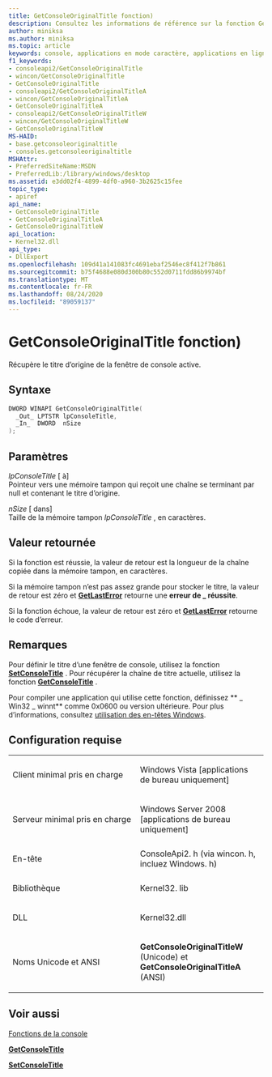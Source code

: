 ```yaml
---
title: GetConsoleOriginalTitle fonction)
description: Consultez les informations de référence sur la fonction GetConsoleOriginalTitle, qui récupère le titre d’origine de la fenêtre de console active.
author: miniksa
ms.author: miniksa
ms.topic: article
keywords: console, applications en mode caractère, applications en ligne de commande, applications Terminal Server, API de console
f1_keywords:
- consoleapi2/GetConsoleOriginalTitle
- wincon/GetConsoleOriginalTitle
- GetConsoleOriginalTitle
- consoleapi2/GetConsoleOriginalTitleA
- wincon/GetConsoleOriginalTitleA
- GetConsoleOriginalTitleA
- consoleapi2/GetConsoleOriginalTitleW
- wincon/GetConsoleOriginalTitleW
- GetConsoleOriginalTitleW
MS-HAID:
- base.getconsoleoriginaltitle
- consoles.getconsoleoriginaltitle
MSHAttr:
- PreferredSiteName:MSDN
- PreferredLib:/library/windows/desktop
ms.assetid: e3dd02f4-4899-4df0-a960-3b2625c15fee
topic_type:
- apiref
api_name:
- GetConsoleOriginalTitle
- GetConsoleOriginalTitleA
- GetConsoleOriginalTitleW
api_location:
- Kernel32.dll
api_type:
- DllExport
ms.openlocfilehash: 109d41a141083fc4691ebaf2546ec8f412f7b861
ms.sourcegitcommit: b75f4688e080d300b80c552d0711fdd86b9974bf
ms.translationtype: MT
ms.contentlocale: fr-FR
ms.lasthandoff: 08/24/2020
ms.locfileid: "89059137"
---
```

# <a name="getconsoleoriginaltitle-function"></a>GetConsoleOriginalTitle fonction)


Récupère le titre d’origine de la fenêtre de console active.

<a name="syntax"></a>Syntaxe
------

```C
DWORD WINAPI GetConsoleOriginalTitle(
  _Out_ LPTSTR lpConsoleTitle,
  _In_  DWORD  nSize
);
```

<a name="parameters"></a>Paramètres
----------

*lpConsoleTitle* \[ à\]  
Pointeur vers une mémoire tampon qui reçoit une chaîne se terminant par null et contenant le titre d’origine.

*nSize* \[ dans\]  
Taille de la mémoire tampon *lpConsoleTitle* , en caractères.

<a name="return-value"></a>Valeur retournée
------------

Si la fonction est réussie, la valeur de retour est la longueur de la chaîne copiée dans la mémoire tampon, en caractères.

Si la mémoire tampon n’est pas assez grande pour stocker le titre, la valeur de retour est zéro et [**GetLastError**](https://msdn.microsoft.com/library/windows/desktop/ms679360) retourne une **erreur de \_ réussite**.

Si la fonction échoue, la valeur de retour est zéro et [**GetLastError**](https://msdn.microsoft.com/library/windows/desktop/ms679360) retourne le code d’erreur.

<a name="remarks"></a>Remarques
-------

Pour définir le titre d’une fenêtre de console, utilisez la fonction [**SetConsoleTitle**](setconsoletitle.md) . Pour récupérer la chaîne de titre actuelle, utilisez la fonction [**GetConsoleTitle**](getconsoletitle.md) .

Pour compiler une application qui utilise cette fonction, définissez ** \_ Win32 \_ winnt** comme 0x0600 ou version ultérieure. Pour plus d’informations, consultez [utilisation des en-têtes Windows](https://msdn.microsoft.com/library/windows/desktop/aa383745).

<a name="requirements"></a>Configuration requise
------------

<table>
<colgroup>
<col width="50%" />
<col width="50%" />
</colgroup>
<tbody>
<tr class="odd">
<td><p>Client minimal pris en charge</p></td>
<td><p>Windows Vista [applications de bureau uniquement]</p></td>
</tr>
<tr class="even">
<td><p>Serveur minimal pris en charge</p></td>
<td><p>Windows Server 2008 [applications de bureau uniquement]</p></td>
</tr>
<tr class="odd">
<td><p>En-tête</p></td>
<td>ConsoleApi2. h (via wincon. h, incluez Windows. h)</td>
</tr>
<tr class="even">
<td><p>Bibliothèque</p></td>
<td>Kernel32. lib</td>
</tr>
<tr class="odd">
<td><p>DLL</p></td>
<td>Kernel32.dll</td>
</tr>
<tr class="even">
<td><p>Noms Unicode et ANSI</p></td>
<td><p><strong>GetConsoleOriginalTitleW</strong> (Unicode) et <strong>GetConsoleOriginalTitleA</strong> (ANSI)</p></td>
</tr>
<tr class="odd">
</tr>
<tr class="even">
</tr>
<tr class="odd">
</tr>
<tr class="even">
</tr>
</tbody>
</table>

## <a name="span-idsee_alsospansee-also"></a><span id="see_also"></span>Voir aussi


[Fonctions de la console](console-functions.md)

[**GetConsoleTitle**](getconsoletitle.md)

[**SetConsoleTitle**](setconsoletitle.md)

 

 




